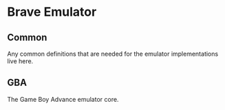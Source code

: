 # Brave Emulator
## Common
Any common definitions that are needed for the emulator implementations live here.

## GBA
The Game Boy Advance emulator core.
